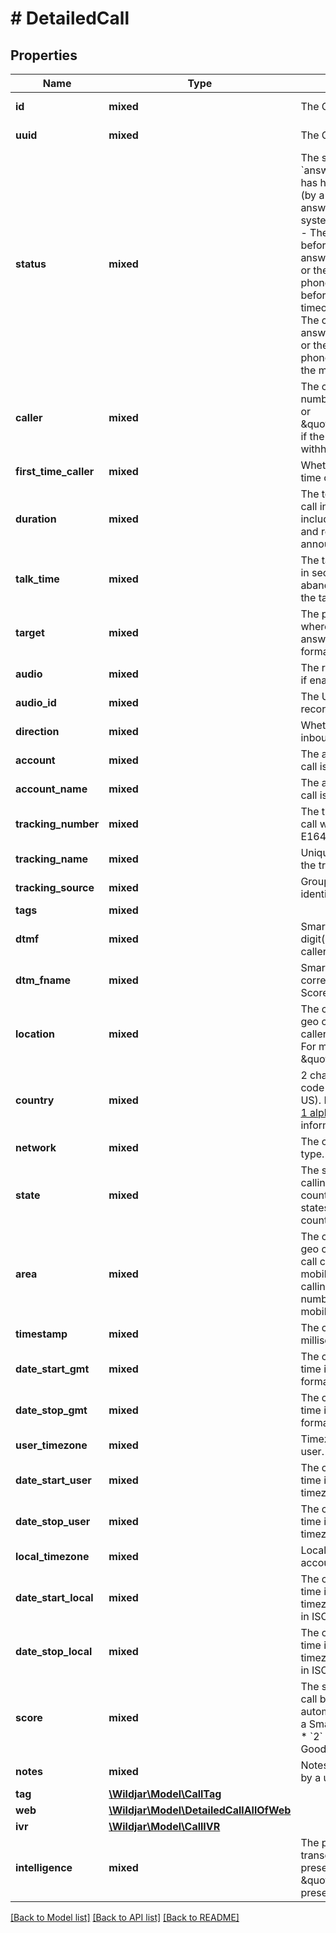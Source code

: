 # # DetailedCall

## Properties

Name | Type | Description | Notes
------------ | ------------- | ------------- | -------------
**id** | **mixed** | The Call ID of this call | [optional] [readonly]
**uuid** | **mixed** | The Call UUID | [optional] [readonly]
**status** | **mixed** | The status of the call:   * &#x60;answered&#x60; - The call has has been answered (by a person or the answer point phone system).   * &#x60;abandoned&#x60; - The caller has hung up before the call is answered (by a person or the answer point phone system) and before the missed call timeout.   * &#x60;missed&#x60; - The call has not been answered (by a person or the answer point phone system) before the missed call timeout. | [optional] [readonly]
**caller** | **mixed** | The caller&#39;s phone number in E164 format or \&quot;anonymous\&quot;, if the number was withheld or private. | [optional] [readonly]
**first_time_caller** | **mixed** | Whether this is the first time caller or not. | [optional] [readonly]
**duration** | **mixed** | The total duration of the call in seconds, including ringing time and recorded voice announcements. | [optional] [readonly]
**talk_time** | **mixed** | The talk time of the call in seconds. If the call is abandoned or missed, the talk time will be null. | [optional] [readonly]
**target** | **mixed** | The phone number where this call was answered in E164 format. | [optional] [readonly]
**audio** | **mixed** | The recording of the call, if enabled. | [optional] [readonly]
**audio_id** | **mixed** | The UUID of the call recording, if enabled. | [optional] [readonly]
**direction** | **mixed** | Whether the call was inbound or outbound. | [optional] [readonly]
**account** | **mixed** | The account number the call is in | [optional] [readonly]
**account_name** | **mixed** | The account name the call is in | [optional] [readonly]
**tracking_number** | **mixed** | The tracking number the call was received on in E164 format. | [optional] [readonly]
**tracking_name** | **mixed** | Unique name to identify the tracking number | [optional] [readonly]
**tracking_source** | **mixed** | Grouped source name to identify the call source | [optional] [readonly]
**tags** | **mixed** |  | [optional]
**dtmf** | **mixed** | Smart Tag Lead Scorer digit(s) entered by the caller | [optional] [readonly]
**dtm_fname** | **mixed** | Smart tag name for the corresponding Lead Scorer digit. | [optional] [readonly]
**location** | **mixed** | The caller&#39;s location. For geo callers, this is the caller&#39;s phone exchange. For mobile callers, this is \&quot;Mobile\&quot;. | [optional] [readonly]
**country** | **mixed** | 2 character country code (ie. AU, GB, NZ, US). Refer to [ISO 3166-1 alpha-2](https://en.wikipedia.org/wiki/ISO_3166-1_alpha-2) for more information. | [optional] [readonly]
**network** | **mixed** | The caller&#39;s network type. | [optional] [readonly]
**state** | **mixed** | The state the caller is calling from. If the country is not divided by states, the 2 character country code is used. | [optional] [readonly]
**area** | **mixed** | The caller&#39;s area. For geo callers, the broad call charging area. For mobiles in Australia calling a 1300 or 1800 number, the region the mobile is calling from. | [optional] [readonly]
**timestamp** | **mixed** | The call timestamp in milliseconds. | [optional] [readonly]
**date_start_gmt** | **mixed** | The call start date and time in GMT in ISO format. | [optional] [readonly]
**date_stop_gmt** | **mixed** | The call end date and time in GMT in ISO format. | [optional] [readonly]
**user_timezone** | **mixed** | Timezone of the current user. | [optional] [readonly]
**date_start_user** | **mixed** | The call start date and time in the user&#39;s timezone in ISO format. | [optional] [readonly]
**date_stop_user** | **mixed** | The call end date and time in the user&#39;s timezone in ISO format. | [optional] [readonly]
**local_timezone** | **mixed** | Local timezone of the account. | [optional] [readonly]
**date_start_local** | **mixed** | The call start date and time in the local timezone of the account in ISO format. | [optional] [readonly]
**date_stop_local** | **mixed** | The call end date and time in the local timezone of the account in ISO format. | [optional] [readonly]
**score** | **mixed** | The score given to the call by a user or automatically as part of a Smart Tag:   * &#x60;1&#x60; - Poor   * &#x60;2&#x60; - Average   * &#x60;3&#x60; - Good | [optional]
**notes** | **mixed** | Notes added to the call by a user. | [optional]
**tag** | [**\Wildjar\Model\CallTag**](CallTag.md) |  | [optional]
**web** | [**\Wildjar\Model\DetailedCallAllOfWeb**](DetailedCallAllOfWeb.md) |  | [optional]
**ivr** | [**\Wildjar\Model\CallIVR**](CallIVR.md) |  | [optional]
**intelligence** | **mixed** | The presence of a transcript for this call. If present, returns a \&quot;1\&quot;. If not present, returns null. | [optional] [readonly]

[[Back to Model list]](../../README.md#models) [[Back to API list]](../../README.md#endpoints) [[Back to README]](../../README.md)
